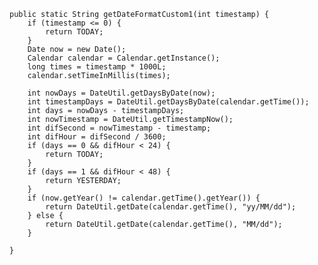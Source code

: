	public static String getDateFormatCustom1(int timestamp) {
		if (timestamp <= 0) {
			return TODAY;
		}
		Date now = new Date();
		Calendar calendar = Calendar.getInstance();
		long times = timestamp * 1000L;
		calendar.setTimeInMillis(times);

		int nowDays = DateUtil.getDaysByDate(now);
		int timestampDays = DateUtil.getDaysByDate(calendar.getTime());
		int days = nowDays - timestampDays;
		int nowTimestamp = DateUtil.getTimestampNow();
		int difSecond = nowTimestamp - timestamp;
		int difHour = difSecond / 3600;
		if (days == 0 && difHour < 24) {
			return TODAY;
		}
		if (days == 1 && difHour < 48) {
			return YESTERDAY;
		}
		if (now.getYear() != calendar.getTime().getYear()) {
			return DateUtil.getDate(calendar.getTime(), "yy/MM/dd");
		} else {
			return DateUtil.getDate(calendar.getTime(), "MM/dd");
		}

	}
